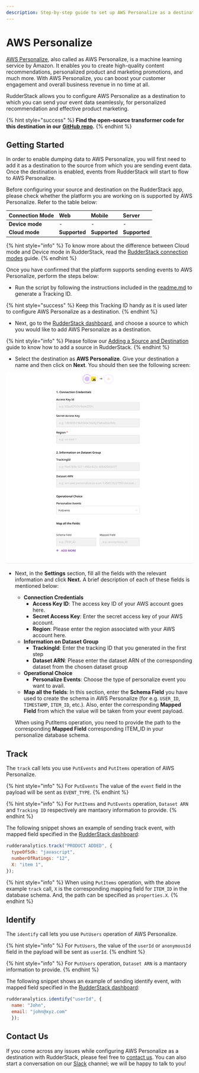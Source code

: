 ```yaml
---
description: Step-by-step guide to set up AWS Personalize as a destination in RudderStack.
---
```


# AWS Personalize

[AWS Personalize](https://aws.amazon.com/personalize/), also called as AWS Personalize, is a machine learning service by Amazon. It enables you to create high-quality content recommendations, personalized product and marketing promotions, and much more. With AWS Personalize, you can boost your customer engagement and overall business revenue in no time at all.

RudderStack allows you to configure AWS Personalize as a destination to which you can send your event data seamlessly, for personalized recommendation and effective product marketing.

{% hint style="success" %}
**Find the open-source transformer code for this destination in our** [**GitHub repo**](https://github.com/rudderlabs/rudder-transformer/tree/master/v0/destinations/personalize)**.**
{% endhint %}

## **Getting Started**

In order to enable dumping data to AWS Personalize, you will first need to add it as a destination to the source from which you are sending event data. Once the destination is enabled, events from RudderStack will start to flow to AWS Personalize.

Before configuring your source and destination on the RudderStack app, please check whether the platform you are working on is supported by AWS Personalize. Refer to the table below:

| **Connection Mode** | **Web** | **Mobile** | **Server** |
| :--- | :--- | :--- | :--- |
| **Device mode** | - | - | - |
| **Cloud mode** | **Supported** | **Supported** | **Supported** |

{% hint style="info" %}
To know more about the difference between Cloud mode and Device mode in RudderStack, read the [RudderStack connection modes](https://docs.rudderstack.com/get-started/rudderstack-connection-modes) guide.
{% endhint %}

Once you have confirmed that the platform supports sending events to AWS Personalize, perform the steps below:

* Run the script by following the instructions included in the [readme.md](https://github.com/rudderlabs/rudder-transformer/tree/destination_personalize/v0/personalize/scripts) to generate a Tracking ID.

{% hint style="success" %}
Keep this Tracking ID handy as it is used later to configure AWS Personalize as a destination.
{% endhint %}

* Next, go to the [RudderStack dashboard](https://app.rudderstack.com/), and choose a source to which you would like to add AWS Personalize as a destination.

{% hint style="info" %}
Please follow our [Adding a Source and Destination](https://docs.rudderstack.com/getting-started/adding-source-and-destination-rudderstack) guide to know how to add a source in RudderStack.
{% endhint %}

* Select the destination as **AWS Personalize**. Give your destination a name and then click on **Next**. You should then see the following screen:

![Destination Settings for AWS Personalize](../../.gitbook/assets/personalize.png)

* Next, in the **Settings** section, fill all the fields with the relevant information and click **Next.** A brief description of each of these fields is mentioned below:

  * **Connection Credentials**
    * **Access Key ID**: The access key ID of your AWS account goes here.
    * **Secret Access Key**: Enter the secret access key of your AWS account.
    * **Region**: Please enter the region associated with your AWS account here.
  * **Information on Dataset Group**
    * **TrackingId**: Enter the tracking ID that you generated in the first step
    * **Dataset ARN**: Please enter the dataset ARN of the corresponding dataset from the chosen dataset group
  * **Operational Choice**
    * **Personalize Events**: Choose the type of personalize event you want to avail.
  * **Map all the fields**: In this section, enter the **Schema Field** you have used to create the schema in AWS Personalize \(for e.g. `USER_ID`, `TIMESTAMP`, `ITEM_ID`, etc.\). Also, enter the corresponding **Mapped Field** from which the value will be taken from your event payload.

  When using PutItems operation, you need to provide the path to the corresponding **Mapped Field** corresponding ITEM\_ID in your personalize database schema.

## Track

The `track` call lets you use `PutEvents` and `PutItems` operation of AWS Personalize.

{% hint style="info" %}
For `PutEvents` The value of the `event` field in the payload will be sent as `EVENT_TYPE`.
{% endhint %}

{% hint style="info" %}
For `PutItems` and `PutEvents` operation, `Dataset ARN` and `Tracking ID` respectively are mantaory information to provide.
{% endhint %}

The following snippet shows an example of sending track event, with mapped field specified in the [RudderStack dashboard](https://app.rudderstack.com/):

```javascript
rudderanalytics.track("PRODUCT ADDED", {
  typeOfSdk: "javascript",
  numberOfRatings: "12",
  X: "item 1",
});
```

{% hint style="info" %}
When using `PutItems` operation, with the above example `track` call, `X` is the corresponding mapping field for `ITEM_ID` in the database schema. And, the path can be specified as `properties.X`.
{% endhint %}

## Identify

The `identify` call lets you use `PutUsers` operation of AWS Personalize.

{% hint style="info" %}
For `PutUsers`, the value of the `userId` or `anonymousId` field in the payload will be sent as `userId`.
{% endhint %}

{% hint style="info" %}
For `PutUsers` operation, `Dataset ARN` is a mantaory information to provide.
{% endhint %}

The following snippet shows an example of sending identify event, with mapped field specified in the [RudderStack dashboard](https://app.rudderstack.com/):

```javascript
rudderanalytics.identify("userId", {
  name: "John",
  email: "john@xyz.com"
  });
```

## Contact Us

If you come across any issues while configuring AWS Personalize as a destination with RudderStack, please feel free to [contact us](mailto:%20docs@rudderstack.com). You can also start a conversation on our [Slack](https://resources.rudderstack.com/join-rudderstack-slack) channel; we will be happy to talk to you!

